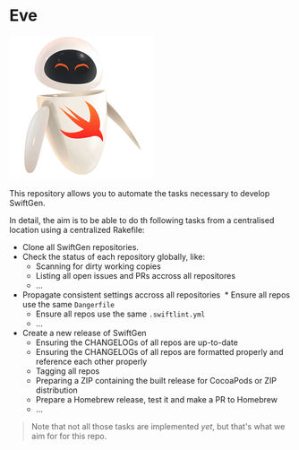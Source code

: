 # Eve

![SwiftGen's Eve logo](logo/logo-256.png)

This repository allows you to automate the tasks necessary to develop SwiftGen.

In detail, the aim is to be able to do th following tasks from a centralised location using a centralized Rakefile:

* Clone all SwiftGen repositories.
* Check the status of each repository globally, like:
  * Scanning for dirty working copies
  * Listing all open issues and PRs accross all repositores
  * …
* Propagate consistent settings accross all repositories
  * Ensure all repos use the same `Dangerfile`
  * Ensure all repos use the same `.swiftlint.yml`
  * …
* Create a new release of SwiftGen
  * Ensuring the CHANGELOGs of all repos are up-to-date
  * Ensuring the CHANGELOGs of all repos are formatted properly and reference each other properly
  * Tagging all repos
  * Preparing a ZIP containing the built release for CocoaPods or ZIP distribution
  * Prepare a Homebrew release, test it and make a PR to Homebrew
  * …

> Note that not all those tasks are implemented _yet_, but that's what we aim for for this repo.
